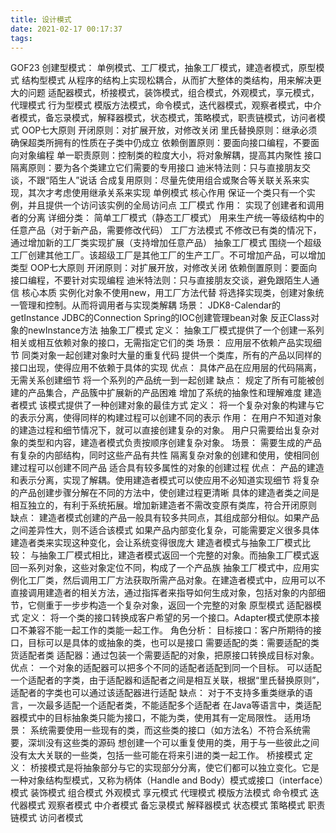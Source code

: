 ```yaml
---
title: 设计模式
date: 2021-02-17 00:17:37
tags:
---
```


GOF23
创建型模式：
单例模式、工厂模式，抽象工厂模式，建造者模式，原型模式
结构型模式
从程序的结构上实现松耦合，从而扩大整体的类结构，用来解决更大的问题
适配器模式，桥接模式，装饰模式，组合模式，外观模式，享元模式，代理模式
行为型模式
模版方法模式，命令模式，迭代器模式，观察者模式，中介者模式，备忘录模式，解释器模式，状态模式，策略模式，职责链模式，访问者模式
OOP七大原则
开闭原则：对扩展开放，对修改关闭
里氏替换原则：继承必须确保超类所拥有的性质在子类中仍成立
依赖倒置原则：要面向接口编程，不要面向对象编程
单一职责原则：控制类的粒度大小，将对象解耦，提高其内聚性
接口隔离原则：要为各个类建立它们需要的专用接口
迪米特法则：只与直接朋友交谈，不跟“陌生人”说话
合成复用原则：尽量先使用组合或聚合等关联关系来实现，其次才考虑使用继承关系来实现
单例模式
核心作用
保证一个类只有一个实例，并且提供一个访问该实例的全局访问点
工厂模式
作用：
实现了创建者和调用者的分离
详细分类：
简单工厂模式（静态工厂模式）
用来生产统一等级结构中的任意产品（对于新产品，需要修改代码）
工厂方法模式
不修改已有类的情况下，通过增加新的工厂类实现扩展（支持增加任意产品）
抽象工厂模式
围绕一个超级工厂创建其他工厂。该超级工厂是其他工厂的生产工厂。不可增加产品，可以增加类型
OOP七大原则
开闭原则：对扩展开放，对修改关闭
依赖倒置原则：要面向接口编程，不要针对实现编程
迪米特法则：只与直接朋友交谈，避免跟陌生人通信
核心本质
实例化对象不使用new，用工厂方法代替
将选择实现类，创建对象统一管理和控制。从而将调用者与实现类解耦
场景：
JDK8-Calendar的getInstance
JDBC的Connection
Spring的IOC创建管理bean对象
反正Class对象的newInstance方法
抽象工厂模式
定义：
抽象工厂模式提供了一个创建一系列相关或相互依赖对象的接口，无需指定它们的类
场景：
应用层不依赖产品实现细节
同类对象一起创建对象时大量的重复代码
提供一个类库，所有的产品以同样的接口出现，使得应用不依赖于具体的实现
优点：
具体产品在应用层的代码隔离，无需关系创建细节
将一个系列的产品统一到一起创建
缺点：
规定了所有可能被创建的产品集合，产品簇中扩展新的产品困难
增加了系统的抽象性和理解难度
建造者模式
该模式提供了一种创建对象的最佳方式
定义：
将一个复杂对象的构建与它的表示分离，使得同样的构建过程可以创建不同的表示
作用：
在用户不知道对象的建造过程和细节情况下，就可以直接创建复杂的对象。
用户只需要给出复杂对象的类型和内容，建造者模式负责按顺序创建复杂对象。
场景：
需要生成的产品有复杂的内部结构，同时这些产品有共性
隔离复杂对象的创建和使用，使相同创建过程可以创建不同产品
适合具有较多属性的对象的创建过程
优点：
产品的建造和表示分离，实现了解耦。使用建造者模式可以使应用不必知道实现细节
将复杂的产品创建步骤分解在不同的方法中，使创建过程更清晰
具体的建造者类之间是相互独立的，有利于系统拓展。增加新建造者不需改变原有类库，符合开闭原则
缺点：
建造者模式创建的产品一般具有较多共同点，其组成部分相似。如果产品之间差异性大，则不适合该模式
如果产品内部变化复杂，可能需要定义很多具体建造者类来实现这种变化，会让系统变得很庞大
建造者模式与抽象工厂模式比较：
与抽象工厂模式相比，建造者模式返回一个完整的对象。而抽象工厂模式返回一系列对象，这些对象定位不同，构成了一个产品族
抽象工厂模式中，应用实例化工厂类，然后调用工厂方法获取所需产品对象。在建造者模式中，应用可以不直接调用建造者的相关方法，通过指挥者来指导如何生成对象，包括对象的内部细节，它侧重于一步步构造一个复杂对象，返回一个完整的对象
原型模式
适配器模式
定义：
将一个类的接口转换成客户希望的另一个接口。Adapter模式使原本接口不兼容不能一起工作的类能一起工作。
角色分析：
目标接口：客户所期待的接口，目标可以是具体的或抽象的类，也可以是接口
需要适配的类：需要适配的类货适配者类
适配器：通过包装一个需要适配的对象，把原接口转换成目标对象。
优点：
一个对象的适配器可以把多个不同的适配者适配到同一个目标。
可以适配一个适配者的字类，由于适配器和适配者之间是相互关联，根据“里氏替换原则”，适配者的字类也可以通过该适配器进行适配
缺点：
对于不支持多重类继承的语言，一次最多适配一个适配者类，不能适配多个适配者
在Java等语言中，类适配器模式中的目标抽象类只能为接口，不能为类，使用其有一定局限性。
适用场景：
系统需要使用一些现有的类，而这些类的接口（如方法名）不符合系统需要，深圳没有这些类的源码
想创建一个可以重复使用的类，用于与一些彼此之间没有太大关联的一些类，包括一些可能在将来引进的类一起工作。
桥接模式
定义：
桥接模式是将抽象部分与它的实现部分分离，使它们都可以独立变化。它是一种对象结构型模式，又称为柄体（Handle and Body）模式或接口（interface）模式
装饰模式
组合模式
外观模式
享元模式
代理模式
模版方法模式
命令模式
迭代器模式
观察者模式
中介者模式
备忘录模式
解释器模式
状态模式
策略模式
职责链模式
访问者模式